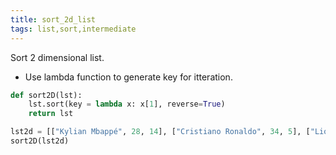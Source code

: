 ```yaml
---
title: sort_2d_list
tags: list,sort,intermediate
---
```


Sort 2 dimensional list.

- Use lambda function to generate key for itteration.

```py
def sort2D(lst):
    lst.sort(key = lambda x: x[1], reverse=True)
    return lst
```

```py
lst2d = [["Kylian Mbappé", 28, 14], ["Cristiano Ronaldo", 34, 5], ["Lionel Messi", 29, 20]]
sort2D(lst2d)
```
